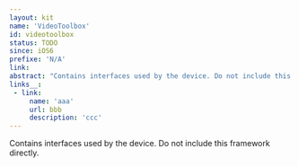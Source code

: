 ```yaml
---
layout: kit
name: 'VideoToolbox'
id: videotoolbox
status: TODO
since: iOS6
prefixe: 'N/A'
link: 
abstract: "Contains interfaces used by the device. Do not include this framework directly."
links__:
 - link:
     name: 'aaa'
     url: bbb
     description: 'ccc'
---
```


Contains interfaces used by the device. Do not include this framework directly.
